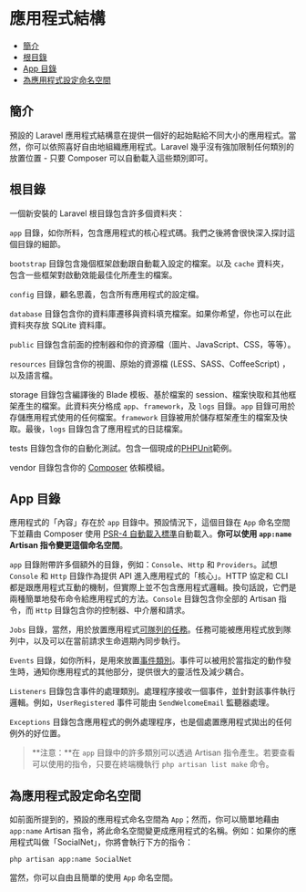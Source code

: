 # 應用程式結構

- [簡介](#introduction)
- [根目錄](#the-root-directory)
- [App 目錄](#the-app-directory)
- [為應用程式設定命名空間](#namespacing-your-application)

<a name="introduction"></a>
## 簡介

預設的 Laravel 應用程式結構意在提供一個好的起始點給不同大小的應用程式。當然，你可以依照喜好自由地組織應用程式。Laravel 幾乎沒有強加限制任何類別的放置位置 - 只要 Composer 可以自動載入這些類別即可。

<a name="the-root-directory"></a>
## 根目錄

一個新安裝的 Laravel 根目錄包含許多個資料夾：

`app` 目錄，如你所料，包含應用程式的核心程式碼。我們之後將會很快深入探討這個目錄的細節。

`bootstrap` 目錄包含幾個框架啟動跟自動載入設定的檔案。以及 `cache` 資料夾，包含一些框架對啟動效能最佳化所產生的檔案。

`config` 目錄，顧名思義，包含所有應用程式的設定檔。

`database` 目錄包含你的資料庫遷移與資料填充檔案。如果你希望，你也可以在此資料夾存放 SQLite 資料庫。

`public` 目錄包含前面的控制器和你的資源檔（圖片、JavaScript、CSS，等等）。

`resources` 目錄包含你的視圖、原始的資源檔 (LESS、SASS、CoffeeScript) ，以及語言檔。

storage 目錄包含編譯後的 Blade 模板、基於檔案的 session、檔案快取和其他框架產生的檔案。此資料夾分格成 `app`、`framework`，及 `logs` 目錄。`app` 目錄可用於存儲應用程式使用的任何檔案。`framework` 目錄被用於儲存框架產生的檔案及快取。最後，`logs` 目錄包含了應用程式的日誌檔案。

tests 目錄包含你的自動化測試。包含一個現成的[PHPUnit](https://phpunit.de/)範例。

vendor 目錄包含你的 [Composer](https://getcomposer.org) 依賴模組。

<a name="the-app-directory"></a>
## App 目錄

應用程式的「內容」存在於 `app` 目錄中。預設情況下，這個目錄在 `App` 命名空間下並藉由 Composer 使用 [PSR-4 自動載入標準](http://www.php-fig.org/psr/psr-4/)自動載入。**你可以使用 `app:name` Artisan 指令變更這個命名空間**。

`app` 目錄附帶許多個額外的目錄，例如：`Console`、`Http` 和 `Providers`。試想 `Console` 和 `Http` 目錄作為提供 API 進入應用程式的「核心」。HTTP 協定和 CLI 都是跟應用程式互動的機制，但實際上並不包含應用程式邏輯。換句話說，它們是兩種簡單地發布命令給應用程式的方法。`Console` 目錄包含你全部的 Artisan 指令，而 `Http` 目錄包含你的控制器、中介層和請求。

`Jobs` 目錄，當然，用於放置應用程式[可隊列的任務](/docs/{{version}}/queues)。任務可能被應用程式放到隊列中，以及可以在當前請求生命週期內同步執行。

`Events` 目錄，如你所料，是用來放置[事件類別](/docs/{{version}}/events)。事件可以被用於當指定的動作發生時，通知你應用程式的其他部分，提供很大的靈活性及減少耦合。

`Listeners` 目錄包含事件的處理類別。處理程序接收一個事件，並針對該事件執行邏輯。例如，`UserRegistered` 事件可能由 `SendWelcomeEmail` 監聽器處理。

`Exceptions` 目錄包含應用程式的例外處理程序，也是個處置應用程式拋出的任何例外的好位置。

> **注意：**在 `app` 目錄中的許多類別可以透過 Artisan 指令產生。若要查看可以使用的指令，只要在終端機執行 `php artisan list make` 命令。

<a name="namespacing-your-application"></a>
## 為應用程式設定命名空間

如前面所提到的，預設的應用程式命名空間為 `App`；然而，你可以簡單地藉由 `app:name` Artisan 指令，將此命名空間變更成應用程式的名稱。例如：如果你的應用程式叫做「SocialNet」，你將會執行下方的指令：

    php artisan app:name SocialNet

當然，你可以自由且簡單的使用 `App` 命名空間。
